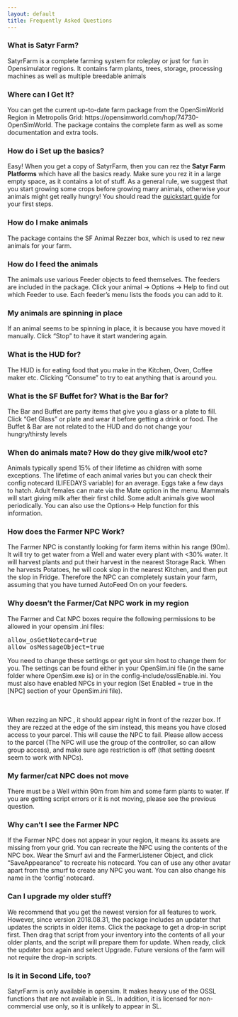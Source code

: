 ```yaml
---
layout: default
title: Frequently Asked Questions
---
```


<h3 id="what-is-satyr-farm">What is Satyr Farm?</h3>

SatyrFarm is a complete farming system for roleplay or just for fun in Opensimulator regions. It contains farm plants, trees, storage, processing machines as well as multiple breedable animals

<h3 id="where-can-i-get-it">Where can I Get It?</h3>
You can get the current up-to-date farm package from the OpenSimWorld Region in Metropolis Grid: https://opensimworld.com/hop/74730-OpenSimWorld. The package contains the complete farm as well as some documentation and extra tools.

<h3 id="how-do-i-set-up-the-basics">How do i Set up the basics?</h3>
Easy! When you get a copy of SatyrFarm, then you can rez the <b>Satyr Farm Platforms</b> which have all the basics ready. Make sure you rez it in a large empty space, as it contains a lot of stuff.  As a general rule, we suggest that you start growing some crops before growing many animals, otherwise your animals might get really hungry! You should read the <a href="/quickstart">quickstart guide</a> for your first steps.

<h3 id="how-do-i-make-animals">How do I make animals</h3>
The package contains the SF Animal Rezzer box, which is used to rez new animals for your farm.

<h3 id="how-do-i-feed-the-animals">How do I feed the animals</h3>
The animals use various Feeder objects to feed themselves. The feeders are included in the package. Click your animal -&gt; Options -&gt; Help to find out which Feeder to use. Each feeder’s menu lists the foods you can add to it.

<h3 id="my-animals-are-spinning-in-place">My animals are spinning in place</h3>
If an  animal seems to be spinning in place, it is because you have moved it manually. Click “Stop”  to  have it start wandering again.

<h3 id="what-is-the-hud-for">What is the HUD for?</h3>
The  HUD  is for eating food that you make in the Kitchen, Oven, Coffee maker etc. Clicking “Consume” to try to eat anything that is around you.

<h3 id="what-is-the-sf-buffet-for-what-is-the-bar-for">What is the SF Buffet for? What is the Bar for?</h3>
The Bar and Buffet are party items that give you a glass or a plate to fill. Click “Get Glass” or plate and wear it  before getting a drink or food. The Buffet &amp; Bar are not related to the HUD and do not change your hungry/thirsty levels

<h3 id="when-do-animals-mate-how-do-they-give-milkwool-etc">When do animals mate? How do they give milk/wool etc?</h3>
Animals typically spend 15% of their lifetime as children with some exceptions. The lifetime of each animal varies but you can check their config notecard (LIFEDAYS variable) for an average. Eggs take a few days to hatch. Adult females can mate via the Mate option in the menu. Mammals will start giving milk after their first child. Some adult animals give wool periodically. You can also use the Options-&gt; Help function for this information.

<h3 id="how-does-the-farmer-npc-work">How does the Farmer NPC Work?</h3>
The Farmer NPC is constantly looking for farm items within his range (90m). It will try to get water from a Well and water every plant with &lt;30% water. It will harvest plants and put their harvest in the nearest Storage Rack. When he harvests Potatoes, he will cook slop in the nearest Kitchen, and then put the slop in Fridge. Therefore the NPC can completely sustain your farm, assuming that you have turned AutoFeed On on your feeders.

<h3 id="why-doesnt-the-farmercat-npc-work-in-my-region">Why doesn’t the Farmer/Cat NPC work in my region</h3>
The Farmer and Cat NPC boxes require the following permissions to be allowed in your opensim .ini  files:
<pre>
allow_osGetNotecard=true
allow_osMessageObject=true
</pre>
You need to change these settings or get your sim host to change them for you. The settings can be found either in your OpenSim.ini file (in the same folder where OpenSim.exe is)  or in the config-include/osslEnable.ini. You must also have enabled NPCs in your region (Set Enabled = true in the [NPC] section of your OpenSim.ini file).

<br/><br/>
When rezzing an NPC , it should appear right in front of the rezzer box. If they are rezzed at the edge of the sim instead, this means you have closed access to your parcel. This will cause the NPC to fail. Please allow access to the parcel (The NPC will use the group of the controller, so can allow group access), and make sure age restriction is off (that setting doesnt seem to work with NPCs).

<h3 id="my-farmercat-npc-does-not-move">My farmer/cat NPC does not move</h3>
There must be a Well within 90m from him and some farm plants to water. If you are getting script errors or it is not moving, please see the previous question. 

<h3 id="why-cant-i-see-the-farmer-npc">Why can’t I see the Farmer NPC</h3>
If the Farmer NPC does not appear in your region, it means its assets are missing from your grid. You can recreate the NPC using the contents of the NPC box. Wear the Smurf avi and the FarmerListener Object, and click “SaveAppearance” to recreate his notecard. You can of use any other avatar apart from the smurf to create any NPC you want. You can also change his name in the ‘config’ notecard.

<h3 id="can-i-upgrade-my-older-stuff">Can I upgrade my older stuff?</h3>
We recommend that you get the newest version  for all features to work. However, since version 2018.08.31, the package includes an updater that updates the scripts in older items. Click the package to get a drop-in script first. Then drag that script from your inventory into the contents of all your older plants, and the script will prepare them for update. When ready, click the updater box again and select Upgrade. Future versions of the farm will not require the drop-in scripts.

<h3 id="is-it-in-second-life-too">Is it in Second Life, too?</h3>

SatyrFarm is only available in opensim. It makes heavy use of the OSSL functions that are not available in SL. In addition, it is licensed for non-commercial use only, so it is unlikely to appear in SL.

